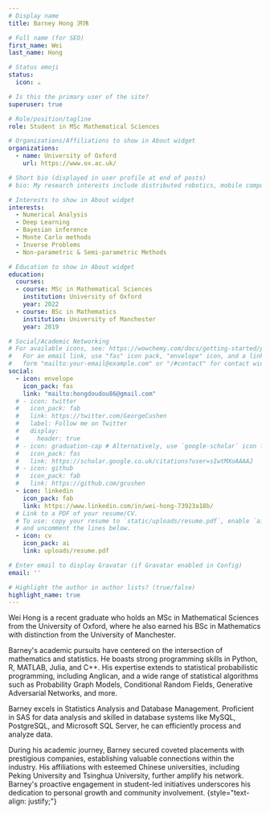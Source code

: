 ```yaml
---
# Display name
title: Barney Hong 洪玮

# Full name (for SEO)
first_name: Wei
last_name: Hong

# Status emoji
status:
  icon: ☕️

# Is this the primary user of the site?
superuser: true

# Role/position/tagline
role: Student in MSc Mathematical Sciences

# Organizations/Affiliations to show in About widget
organizations:
  - name: University of Oxford
    url: https://www.ox.ac.uk/

# Short bio (displayed in user profile at end of posts)
# bio: My research interests include distributed robotics, mobile computing and programmable matter.

# Interests to show in About widget
interests:
  - Numerical Analysis
  - Deep Learning
  - Bayesian inference
  - Monte Carlo methods
  - Inverse Problems
  - Non-parametric & Semi-parametric Methods

# Education to show in About widget
education:
  courses:
  - course: MSc in Mathematical Sciences
    institution: University of Oxford
    year: 2022
  - course: BSc in Mathematics
    institution: University of Manchester
    year: 2019

# Social/Academic Networking
# For available icons, see: https://wowchemy.com/docs/getting-started/page-builder/#icons
#   For an email link, use "fas" icon pack, "envelope" icon, and a link in the
#   form "mailto:your-email@example.com" or "/#contact" for contact widget.
social:
  - icon: envelope
    icon_pack: fas
    link: "mailto:hongdoudou86@gmail.com"
  # - icon: twitter
  #   icon_pack: fab
  #   link: https://twitter.com/GeorgeCushen
  #   label: Follow me on Twitter
  #   display:
  #     header: true
  # - icon: graduation-cap # Alternatively, use `google-scholar` icon from `ai` icon pack
  #   icon_pack: fas
  #   link: https://scholar.google.co.uk/citations?user=sIwtMXoAAAAJ
  # - icon: github
  #   icon_pack: fab
  #   link: https://github.com/gcushen
  - icon: linkedin
    icon_pack: fab
    link: https://www.linkedin.com/in/wei-hong-73923a18b/
  # Link to a PDF of your resume/CV.
  # To use: copy your resume to `static/uploads/resume.pdf`, enable `ai` icons in `params.yaml`,
  # and uncomment the lines below.
  - icon: cv
    icon_pack: ai
    link: uploads/resume.pdf

# Enter email to display Gravatar (if Gravatar enabled in Config)
email: ''

# Highlight the author in author lists? (true/false)
highlight_name: true
---
```

Wei Hong is a recent graduate who holds an MSc in Mathematical Sciences from the University of Oxford, where he also earned his BSc in Mathematics with distinction from the University of Manchester.

Barney's academic pursuits have centered on the intersection of mathematics and statistics. He boasts strong programming skills in Python, R, MATLAB, Julia, and C++. His expertise extends to statistical probabilistic programming, including Anglican, and a wide range of statistical algorithms such as Probability Graph Models, Conditional Random Fields, Generative Adversarial Networks, and more.

Barney excels in Statistics Analysis and Database Management. Proficient in SAS for data analysis and skilled in database systems like MySQL, PostgreSQL, and Microsoft SQL Server, he can efficiently process and analyze data.

During his academic journey, Barney secured coveted placements with prestigious companies, establishing valuable connections within the industry. His affiliations with esteemed Chinese universities, including Peking University and Tsinghua University, further amplify his network. Barney's proactive engagement in student-led initiatives underscores his dedication to personal growth and community involvement.
{style="text-align: justify;"}
